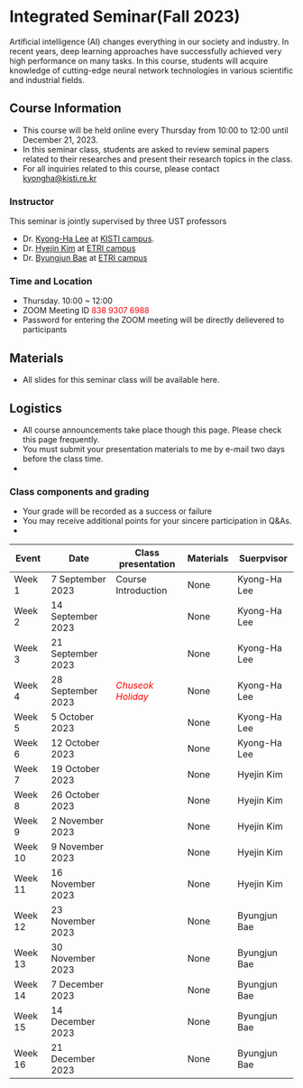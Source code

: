 # Integrated Seminar(Fall 2023)
Artificial intelligence (AI) changes everything in our society and industry. In recent years, deep learning approaches have successfully achieved very high performance on many tasks.
In this course, students will acquire knowledge of cutting-edge neural network technologies in various scientific and industrial fields.

## Course Information
- This course will be held online every Thursday from 10:00 to 12:00 until December 21, 2023.
- In this seminar class, students are asked to review seminal papers related to their researches and present their research topics in the class.
- For all inquiries related to this course, please contact kyongha@kisti.re.kr

### Instructor
This seminar is jointly supervised by three UST professors 
- Dr. <a href="mailto:kyongha@kisti.re.kr">Kyong-Ha Lee</a> at <a href="https://www.ust.ac.kr/prog/major/eng/sub03_03_02/IR/view.do?majorNo=32">KISTI campus</a>.
- Dr. <a href="mailto:marisan@etri.re.kr">Hyejin Kim</a> at <a href="https://www.ust.ac.kr/prog/campus/campus_eng/sub36_04/36/majorView.do?majorNo=71&kind=information">ETRI campus</a>
- Dr. <a href="mailto:1080i@etri.re.kr">Byungjun Bae</a> at <a href="https://www.ust.ac.kr/prog/campus/campus/sub36_04/36/majorView.do?majorNo=70&kind=information">ETRI campus</a>

### Time and Location
- Thursday. 10:00  ~ 12:00
- ZOOM Meeting ID<span style="color:red"> 838 9307 6988</span>
- Password for entering the ZOOM meeting will be directly delievered to participants 

## Materials
- All slides for this seminar class will be available here. 
## Logistics
- All course announcements take place though this page. Please check this page frequently.
- You must submit your presentation materials to me by e-mail two days before the class time.
- 
### Class components and grading
- Your grade will be recorded as a success or failure 
- You may receive additional points for your sincere participation in Q&As.
- 
|Event|Date| Class presentation| Materials|Suerpvisor|
|---------|----------|---------------------|------------|-----------
|Week 1|7 September 2023| Course Introduction| None|Kyong-Ha Lee|
|Week 2|14 September 2023| | None| Kyong-Ha Lee|
|Week 3|21 September 2023| | None| Kyong-Ha Lee|
|Week 4|28 September 2023|*<span style="color:red">Chuseok Holiday</span>*|None| Kyong-Ha Lee|
|Week 5|5 October 2023| | None| Kyong-Ha Lee|
|Week 6|12 October 2023| | None| Kyong-Ha Lee|
|Week 7|19 October 2023| | None| Hyejin Kim|
|Week 8|26 October 2023| | None| Hyejin Kim|
|Week 9|2 November 2023| | None| Hyejin Kim|
|Week 10|9 November 2023| | None| Hyejin Kim|
|Week 11|16 November 2023| | None| Hyejin Kim|
|Week 12|23 November 2023| | None| Byungjun Bae|
|Week 13|30 November 2023| | None| Byungjun Bae|
|Week 14|7 December 2023| | None| Byungjun Bae|
|Week 15|14 December 2023| | None| Byungjun Bae|
|Week 16|21 December 2023| | None| Byungjun Bae|


